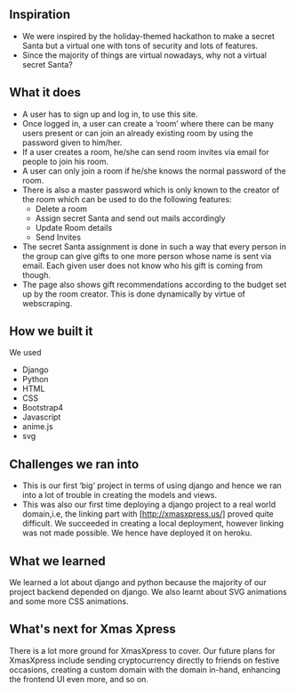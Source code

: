 ## Inspiration
* We were inspired by the holiday-themed hackathon to make a secret Santa but a virtual one with tons of security and lots of features.
* Since the majority of things are virtual nowadays, why not a virtual secret Santa?

## What it does
* A user has to sign up and log in, to use this site.
* Once logged in, a user can create a ‘room’ where there can be many users present or can join an already existing room by using the password given to him/her.
* If a user creates a room, he/she can send room invites via email for people to join his room.
* A user can only join a room if he/she knows the normal password of the room.
* There is also a master password which is only known to the creator of the room which can be used to do the following features:
  * Delete a room
  * Assign secret Santa and send out mails accordingly 
  * Update Room details
  * Send Invites
* The secret Santa assignment is done in such a way that every person in the group can give gifts to one more person whose name is sent via email. Each given user does not know who his gift is coming from though.
* The page also shows gift recommendations according to the budget set up by the room creator. This is done dynamically by virtue of webscraping.

## How we built it 
We used
* Django
* Python
* HTML
* CSS
* Bootstrap4
* Javascript
* anime.js
* svg


## Challenges we ran into
* This is our first ‘big’ project in terms of using django and hence we ran into a lot of trouble in creating the models and views.
* This was also our first time deploying a django project to a real world domain,i.e, the linking part with [http://xmasxpress.us/] proved quite difficult. We succeeded in creating a local deployment, however linking was not made possible. We hence have deployed it on heroku.


## What we learned
We learned a lot about django and python because the majority of our project backend depended on django. We also learnt about SVG animations and some more CSS animations.

## What's next for Xmas Xpress 
There is a lot more ground for XmasXpress to cover. Our future plans for XmasXpress include sending cryptocurrency directly to friends on festive occasions, creating a custom domain with the domain in-hand, enhancing the frontend UI even more, and so on.
